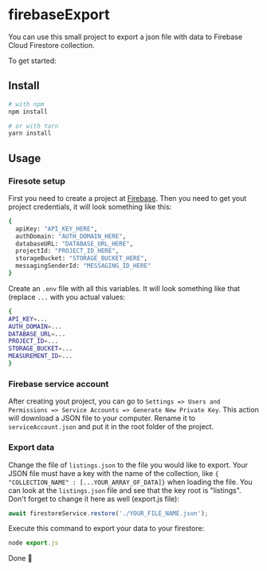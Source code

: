 # firebaseExport

You can use this small project to export a json file with data to Firebase Cloud Firestore collection.

To get started: 

## Install

```bash
# with npm
npm install

# or with Yarn
yarn install
```

## Usage

### Firesote setup

First you need to create a project at [Firebase](https://firebase.google.com/).
Then you need to get yout project credentials, it will look something like this:


```bash
{
  apiKey: "API_KEY_HERE",
  authDomain: "AUTH_DOMAIN_HERE",
  databaseURL: "DATABASE_URL_HERE",
  projectId: "PROJECT_ID_HERE",
  storageBucket: "STORAGE_BUCKET_HERE",
  messagingSenderId: "MESSAGING_ID_HERE"
}
```

Create an `.env` file with all this variables. It will look something like that (replace `...` with you actual values:

```bash
{
API_KEY=...
AUTH_DOMAIN=...
DATABASE_URL=...
PROJECT_ID=...
STORAGE_BUCKET=...
MEASUREMENT_ID=...
}
```

### Firebase service account

After creating yout project, you can go to `Settings => Users and Permissions => Service Accounts => Generate New Private Key`.
This action will download a JSON file to your computer. Rename it to `serviceAccount.json` and put it in the root folder of the project.

### Export data

Change the file of `listings.json` to the file you would like to export.
Your JSON file must have a key with the name of the collection, like `{ "COLLECTION_NAME" : [...YOUR_ARRAY_OF_DATA]}` when loading the file.
You can look at the `listings.json` file and see that the key root is "listings".
Don't forget to change it here as well (export.js file):

```javascript
await firestoreService.restore('./YOUR_FILE_NAME.json');
```

 Execute this command to export your data to your firestore:
 
 ```javascript
node export.js
```

Done 🌈
